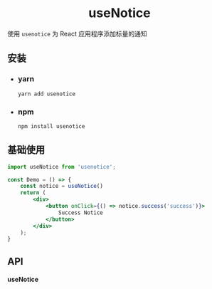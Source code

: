 <h1 align="center">useNotice</h1>

使用 `usenotice` 为 React 应用程序添加标量的通知

## 安装
- ### yarn
  ```
  yarn add usenotice
  ```

- ### npm
  ```
  npm install usenotice
  ```

## 基础使用
```jsx
import useNotice from 'usenotice';

const Demo = () => {
    const notice = useNotice()
    return (
        <div>
            <button onClick={() => notice.success('success')}>
                Success Notice
            </button>
        </div>
    );
}
```

## API
#### useNotice
```tsx

```
